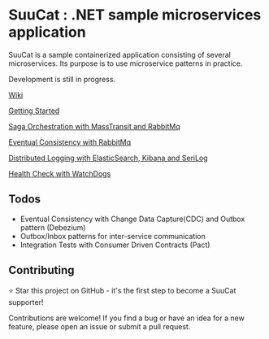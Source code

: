 # SuuCat : .NET sample microservices application #

SuuCat is a sample containerized application consisting of several microservices.
Its purpose is to use microservice patterns in practice.

Development is still in progress. 

[Wiki](https://github.com/ebubekirdinc/SuuCat/wiki)  

[Getting Started](https://github.com/ebubekirdinc/SuuCat/wiki/GettingStarted)  

[Saga Orchestration with MassTransit and RabbitMq](https://github.com/ebubekirdinc/SuuCat/wiki/SagaOrchestration)

[Eventual Consistency with RabbitMq](https://github.com/ebubekirdinc/SuuCat/wiki/EventualConsistency)

[Distributed Logging with ElasticSearch, Kibana and SeriLog](https://github.com/ebubekirdinc/SuuCat/wiki/DistributedLogging)

[Health Check with WatchDogs](https://github.com/ebubekirdinc/SuuCat/wiki/HealthCheck)

## Todos ## 
- Eventual Consistency with Change Data Capture(CDC) and Outbox pattern (Debezium) 
- Outbox/Inbox patterns for inter-service communication 
- Integration Tests with Consumer Driven Contracts (Pact) 


## Contributing
:star: Star this project on GitHub - it's the first step to become a SuuCat supporter!

Contributions are welcome! If you find a bug or have an idea for a new feature, please open an issue or submit a pull request.
 













